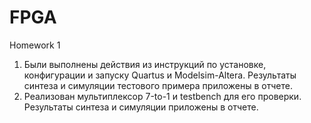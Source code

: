 # FPGA
Homework 1
1) Были выполнены действия из инструкций по установке, конфигурации и запуску Quartus и Modelsim-Altera. Результаты синтеза и симуляции тестового примера приложены в отчете.
2) Реализован мультиплексор 7-to-1 и testbench для его проверки. Результаты синтеза и симуляции приложены в отчете.
